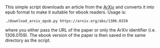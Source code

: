 This simple script downloads an article from the [ArXiv](https://arxiv.org/) and converts it into epub format
to make it suitable for ebook readers. Usage is:

    ./download_arxiv_epub.py https://arxiv.org/abs/1306.0159
    
where you either pass the URL of the paper or only the ArXiv identifier (i.e. 1306.0159). The ebook version
of the paper is then saved in the same directory as the script.